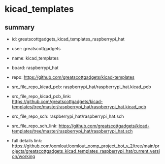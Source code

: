 # kicad_templates
 
## summary 
* id: greatscottgadgets_kicad_templates_raspberrypi_hat
* user: greatscottgadgets
* name: kicad_templates
* board: raspberrypi_hat
* repo: https://github.com/greatscottgadgets/kicad-templates
* src_file_repo_kicad_pcb: raspberrypi_hat/raspberrypi_hat.kicad_pcb
* src_file_repo_kicad_pcb_link: https://github.com/greatscottgadgets/kicad-templates/tree/master/raspberrypi_hat/raspberrypi_hat.kicad_pcb


* src_file_repo_sch: raspberrypi_hat/raspberrypi_hat.sch
* src_file_repo_sch_link: https://github.com/greatscottgadgets/kicad-templates/tree/master/raspberrypi_hat/raspberrypi_hat.sch
* full details link: https://github.com/oomlout/oomlout_oomp_project_bot_v_2/tree/main/projects/greatscottgadgets_kicad_templates_raspberrypi_hat/current_version/working  






